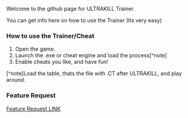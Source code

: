 Welcome to the github page for ULTRAKILL Trainer.

You can get info here on how to use the Trainer (Its very easy)

### How to use the Trainer/Cheat

1. Open the game.
2. Launch the .exe or cheat engine and load the process[^note]
3. Enable cheats you like, and have fun!

[^note]Load the table, thats the file with .CT after ULTRAKILL, and play around.

### Feature Request

[Feature Request LINK](https://github.com/Saniee/ULTRAKILLTrainer/issues)
